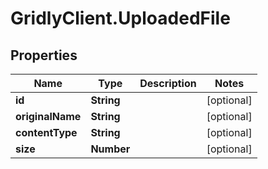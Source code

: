 # GridlyClient.UploadedFile

## Properties

Name | Type | Description | Notes
------------ | ------------- | ------------- | -------------
**id** | **String** |  | [optional] 
**originalName** | **String** |  | [optional] 
**contentType** | **String** |  | [optional] 
**size** | **Number** |  | [optional] 


